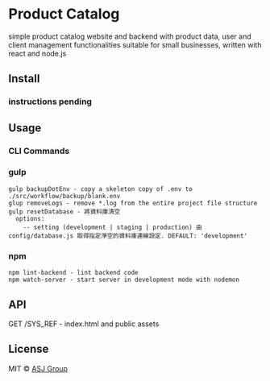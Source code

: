 # Product Catalog
simple product catalog website and backend with product data, user and client management functionalities suitable for small businesses, written with react and node.js

## Install
### instructions pending

## Usage
### CLI Commands
### gulp
```
gulp backupDotEnv - copy a skeleton copy of .env to ./src/workflow/backup/blank.env
glup removeLogs - remove *.log from the entire project file structure
gulp resetDatabase - 將資料庫清空
  options:
    -- setting (development | staging | production) 由 config/database.js 取得指定淨空的資料庫連線設定. DEFAULT: 'development'
```
### npm
```
npm lint-backend - lint backend code
npm watch-server - start server in development mode with nodemon
```

## API
GET /SYS_REF - index.html and public assets

## License
MIT © [ASJ Group](chiayu.tsai.personal@gmail.com)
